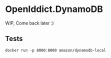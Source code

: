 # OpenIddict.DynamoDB

WIP, Come back later :)

## Tests

```
docker run -p 8000:8000 amazon/dynamodb-local
```